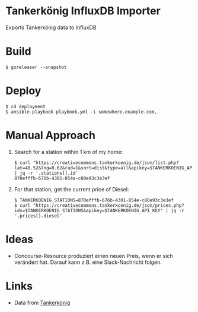 # Tankerkönig InfluxDB Importer

Exports Tankerkönig data to InfluxDB

# Build

```command
$ goreleaser --snapshot
```

# Deploy

```command
$ cd deployment
$ ansible-playbook playbook.yml -i somewhere.example.com,
```

# Manual Approach

1. Search for a station within 1 km of my home:

    ```command
    $ curl "https://creativecommons.tankerkoenig.de/json/list.php?lat=48.52&lng=8.82&rad=1&sort=dist&type=all&apikey=$TANKERKOENIG_API_KEY" | jq -r '.stations[].id'
    870efffb-676b-4301-854e-c80e93c3e3ef
    ```

1. For that station, get the current price of Diesel:

    ```command
    $ TANKERKOENIG_STATIONS=870efffb-676b-4301-854e-c80e93c3e3ef
    $ curl "https://creativecommons.tankerkoenig.de/json/prices.php?ids=$TANKERKOENIG_STATIONS&apikey=$TANKERKOENIG_API_KEY" | jq -r '.prices[].diesel'
    ```

# Ideas

* Concourse-Resource produziert einen neuen Preis, wenn er sich verändert hat. Darauf kann z.B. eine Slack-Nachricht folgen.

# Links

* Data from [Tankerkönig](https://creativecommons.tankerkoenig.de/)
